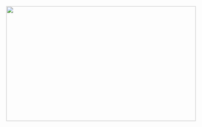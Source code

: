 

<!-- 
<img src="maxresdefault.jpg">
morten-langelund-jakobsen-officer-gif.gif

-->
<div style="width:100%;height:0;padding-bottom:61%;position:relative;"><img src="https://www.animatedimages.org/data/media/636/animated-star-wars-image-0038.gif" width="100%" height="100%" style="position:absolute" frameBorder="0" class="giphy-embed" allowFullScreen></div>

